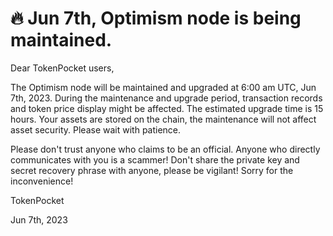 # 🔥 Jun 7th, Optimism node is being maintained.

Dear TokenPocket users,

The Optimism node will be maintained and upgraded at 6:00 am UTC, Jun 7th, 2023. During the maintenance and upgrade period, transaction records and token price display might be affected. The estimated upgrade time is 15 hours. Your assets are stored on the chain, the maintenance will not affect asset security. Please wait with patience.

Please don't trust anyone who claims to be an official. Anyone who directly communicates with you is a scammer! Don't share the private key and secret recovery phrase with anyone, please be vigilant! Sorry for the inconvenience!



TokenPocket&#x20;

Jun 7th, 2023
